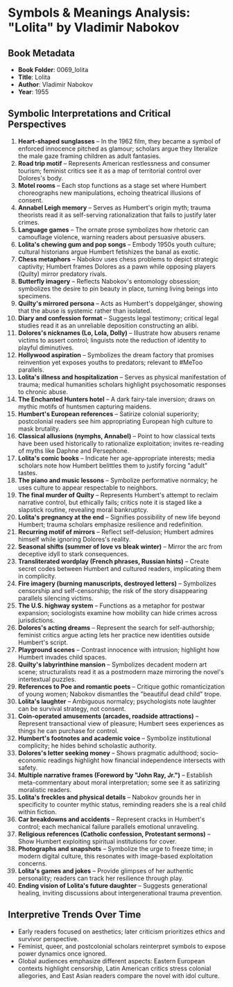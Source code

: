 # Symbols & Meanings Analysis: "Lolita" by Vladimir Nabokov

## Book Metadata
- **Book Folder**: 0069_lolita
- **Title**: Lolita
- **Author**: Vladimir Nabokov
- **Year**: 1955

## Symbolic Interpretations and Critical Perspectives
1. **Heart-shaped sunglasses** – In the 1962 film, they became a symbol of enforced innocence pitched as glamour; scholars argue they literalize the male gaze framing children as adult fantasies.
2. **Road trip motif** – Represents American restlessness and consumer tourism; feminist critics see it as a map of territorial control over Dolores's body.
3. **Motel rooms** – Each stop functions as a stage set where Humbert choreographs new manipulations, echoing theatrical illusions of consent.
4. **Annabel Leigh memory** – Serves as Humbert's origin myth; trauma theorists read it as self-serving rationalization that fails to justify later crimes.
5. **Language games** – The ornate prose symbolizes how rhetoric can camouflage violence, warning readers about persuasive abusers.
6. **Lolita's chewing gum and pop songs** – Embody 1950s youth culture; cultural historians argue Humbert fetishizes the banal as exotic.
7. **Chess metaphors** – Nabokov uses chess problems to depict strategic captivity; Humbert frames Dolores as a pawn while opposing players (Quilty) mirror predatory rivals.
8. **Butterfly imagery** – Reflects Nabokov's entomology obsession; symbolizes the desire to pin beauty in place, turning living beings into specimens.
9. **Quilty's mirrored persona** – Acts as Humbert's doppelgänger, showing that the abuse is systemic rather than isolated.
10. **Diary and confession format** – Suggests legal testimony; critical legal studies read it as an unreliable deposition constructing an alibi.
11. **Dolores's nicknames (Lo, Lola, Dolly)** – Illustrate how abusers rename victims to assert control; linguists note the reduction of identity to playful diminutives.
12. **Hollywood aspiration** – Symbolizes the dream factory that promises reinvention yet exposes youths to predators; relevant to #MeToo parallels.
13. **Lolita's illness and hospitalization** – Serves as physical manifestation of trauma; medical humanities scholars highlight psychosomatic responses to chronic abuse.
14. **The Enchanted Hunters hotel** – A dark fairy-tale inversion; draws on mythic motifs of huntsmen capturing maidens.
15. **Humbert's European references** – Satirize colonial superiority; postcolonial readers see him appropriating European high culture to mask brutality.
16. **Classical allusions (nymphs, Annabel)** – Point to how classical texts have been used historically to rationalize exploitation; invites re-reading of myths like Daphne and Persephone.
17. **Lolita's comic books** – Indicate her age-appropriate interests; media scholars note how Humbert belittles them to justify forcing "adult" tastes.
18. **The piano and music lessons** – Symbolize performative normalcy; he uses culture to appear respectable to neighbors.
19. **The final murder of Quilty** – Represents Humbert's attempt to reclaim narrative control, but ethically fails; critics note it is staged like a slapstick routine, revealing moral bankruptcy.
20. **Lolita's pregnancy at the end** – Signifies possibility of new life beyond Humbert; trauma scholars emphasize resilience and redefinition.
21. **Recurring motif of mirrors** – Reflect self-delusion; Humbert admires himself while ignoring Dolores's reality.
22. **Seasonal shifts (summer of love vs bleak winter)** – Mirror the arc from deceptive idyll to stark consequences.
23. **Transliterated wordplay (French phrases, Russian hints)** – Create secret codes between Humbert and cultured readers, implicating them in complicity.
24. **Fire imagery (burning manuscripts, destroyed letters)** – Symbolizes censorship and self-censorship; the risk of the story disappearing parallels silencing victims.
25. **The U.S. highway system** – Functions as a metaphor for postwar expansion; sociologists examine how mobility can hide crimes across jurisdictions.
26. **Dolores's acting dreams** – Represent the search for self-authorship; feminist critics argue acting lets her practice new identities outside Humbert's script.
27. **Playground scenes** – Contrast innocence with intrusion; highlight how Humbert invades child spaces.
28. **Quilty's labyrinthine mansion** – Symbolizes decadent modern art scene; structuralists read it as a postmodern maze mirroring the novel's intertextual puzzles.
29. **References to Poe and romantic poets** – Critique gothic romanticization of young women; Nabokov dismantles the "beautiful dead child" trope.
30. **Lolita's laughter** – Ambiguous normalcy; psychologists note laughter can be survival strategy, not consent.
31. **Coin-operated amusements (arcades, roadside attractions)** – Represent transactional view of pleasure; Humbert sees experiences as things he can purchase for control.
32. **Humbert's footnotes and academic voice** – Symbolize institutional complicity; he hides behind scholastic authority.
33. **Dolores's letter seeking money** – Shows pragmatic adulthood; socio-economic readings highlight how financial independence intersects with safety.
34. **Multiple narrative frames (Foreword by "John Ray, Jr.")** – Establish meta-commentary about moral interpretation; some see it as satirizing moralistic readers.
35. **Lolita's freckles and physical details** – Nabokov grounds her in specificity to counter mythic status, reminding readers she is a real child within fiction.
36. **Car breakdowns and accidents** – Represent cracks in Humbert's control; each mechanical failure parallels emotional unraveling.
37. **Religious references (Catholic confession, Protestant sermons)** – Show Humbert exploiting spiritual institutions for cover.
38. **Photographs and snapshots** – Symbolize the urge to freeze time; in modern digital culture, this resonates with image-based exploitation concerns.
39. **Lolita's games and jokes** – Provide glimpses of her authentic personality; readers can track her resilience through play.
40. **Ending vision of Lolita's future daughter** – Suggests generational healing, inviting discussions about intergenerational trauma prevention.

## Interpretive Trends Over Time
- Early readers focused on aesthetics; later criticism prioritizes ethics and survivor perspective.
- Feminist, queer, and postcolonial scholars reinterpret symbols to expose power dynamics once ignored.
- Global audiences emphasize different aspects: Eastern European contexts highlight censorship, Latin American critics stress colonial allegories, and East Asian readers compare the novel with idol culture.
